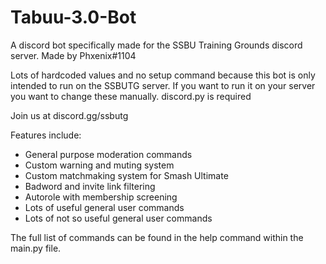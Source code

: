 # Tabuu-3.0-Bot
A discord bot specifically made for the SSBU Training Grounds discord server. Made by Phxenix#1104

Lots of hardcoded values and no setup command because this bot is only intended to run on the SSBUTG server. If you want to run it on your server you want to change these manually. discord.py is required

Join us at discord.gg/ssbutg

Features include:
- General purpose moderation commands
- Custom warning and muting system
- Custom matchmaking system for Smash Ultimate
- Badword and invite link filtering
- Autorole with membership screening
- Lots of useful general user commands
- Lots of not so useful general user commands

The full list of commands can be found in the help command within the main.py file.
